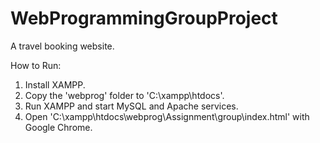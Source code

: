# WebProgrammingGroupProject
A travel booking website.

How to Run:

  1. Install XAMPP.
  2. Copy the 'webprog' folder to 'C:\xampp\htdocs'.
  3. Run XAMPP and start MySQL and Apache services.
  4. Open 'C:\xampp\htdocs\webprog\Assignment\group\index.html' with Google Chrome.
